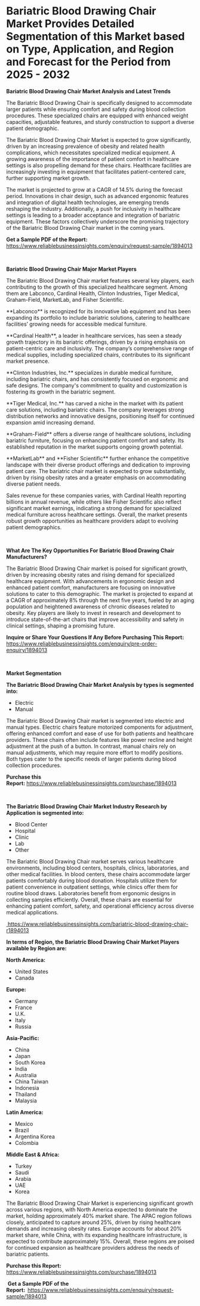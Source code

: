 <p><h1>Bariatric Blood Drawing Chair Market Provides Detailed Segmentation of this Market based on Type, Application, and Region and Forecast for the Period from 2025 - 2032</h1></p><p><strong>Bariatric Blood Drawing Chair Market Analysis and Latest Trends</strong></p>
<p><p>The Bariatric Blood Drawing Chair is specifically designed to accommodate larger patients while ensuring comfort and safety during blood collection procedures. These specialized chairs are equipped with enhanced weight capacities, adjustable features, and sturdy construction to support a diverse patient demographic. </p><p>The Bariatric Blood Drawing Chair Market is expected to grow significantly, driven by an increasing prevalence of obesity and related health complications, which necessitates specialized medical equipment. A growing awareness of the importance of patient comfort in healthcare settings is also propelling demand for these chairs. Healthcare facilities are increasingly investing in equipment that facilitates patient-centered care, further supporting market growth.  </p><p>The market is projected to grow at a CAGR of 14.5% during the forecast period. Innovations in chair design, such as advanced ergonomic features and integration of digital health technologies, are emerging trends reshaping the industry. Additionally, a push for inclusivity in healthcare settings is leading to a broader acceptance and integration of bariatric equipment. These factors collectively underscore the promising trajectory of the Bariatric Blood Drawing Chair market in the coming years.</p></p>
<p><strong>Get a Sample PDF of the Report:&nbsp;</strong> <a href="https://www.reliablebusinessinsights.com/enquiry/request-sample/1894013?utm_campaign=2274&utm_medium=2&utm_source=Github&utm_content=ia&utm_term=13042025&utm_id=bariatric-blood-drawing-chair">https://www.reliablebusinessinsights.com/enquiry/request-sample/1894013</a></p>
<p>&nbsp;</p>
<p><strong>Bariatric Blood Drawing Chair Major Market Players</strong></p>
<p><p>The Bariatric Blood Drawing Chair market features several key players, each contributing to the growth of this specialized healthcare segment. Among them are Labconco, Cardinal Health, Clinton Industries, Tiger Medical, Graham-Field, MarketLab, and Fisher Scientific.</p><p>**Labconco** is recognized for its innovative lab equipment and has been expanding its portfolio to include bariatric solutions, catering to healthcare facilities’ growing needs for accessible medical furniture. </p><p>**Cardinal Health**, a leader in healthcare services, has seen a steady growth trajectory in its bariatric offerings, driven by a rising emphasis on patient-centric care and inclusivity. The company’s comprehensive range of medical supplies, including specialized chairs, contributes to its significant market presence.</p><p>**Clinton Industries, Inc.** specializes in durable medical furniture, including bariatric chairs, and has consistently focused on ergonomic and safe designs. The company's commitment to quality and customization is fostering its growth in the bariatric segment.</p><p>**Tiger Medical, Inc.** has carved a niche in the market with its patient care solutions, including bariatric chairs. The company leverages strong distribution networks and innovative designs, positioning itself for continued expansion amid increasing demand.</p><p>**Graham-Field** offers a diverse range of healthcare solutions, including bariatric furniture, focusing on enhancing patient comfort and safety. Its established reputation in the market supports ongoing growth potential.</p><p>**MarketLab** and **Fisher Scientific** further enhance the competitive landscape with their diverse product offerings and dedication to improving patient care. The bariatric chair market is expected to grow substantially, driven by rising obesity rates and a greater emphasis on accommodating diverse patient needs. </p><p>Sales revenue for these companies varies, with Cardinal Health reporting billions in annual revenue, while others like Fisher Scientific also reflect significant market earnings, indicating a strong demand for specialized medical furniture across healthcare settings. Overall, the market presents robust growth opportunities as healthcare providers adapt to evolving patient demographics.</p></p>
<p>&nbsp;</p>
<p><strong>What Are The Key Opportunities For Bariatric Blood Drawing Chair Manufacturers?</strong></p>
<p><p>The Bariatric Blood Drawing Chair market is poised for significant growth, driven by increasing obesity rates and rising demand for specialized healthcare equipment. With advancements in ergonomic design and enhanced patient comfort, manufacturers are focusing on innovative solutions to cater to this demographic. The market is projected to expand at a CAGR of approximately 8% through the next five years, fueled by an aging population and heightened awareness of chronic diseases related to obesity. Key players are likely to invest in research and development to introduce state-of-the-art chairs that improve accessibility and safety in clinical settings, shaping a promising future.</p></p>
<p><strong>Inquire or Share Your Questions If Any Before Purchasing This Report:</strong> <a href="https://www.reliablebusinessinsights.com/enquiry/pre-order-enquiry/1894013?utm_campaign=2274&utm_medium=2&utm_source=Github&utm_content=ia&utm_term=13042025&utm_id=bariatric-blood-drawing-chair">https://www.reliablebusinessinsights.com/enquiry/pre-order-enquiry/1894013</a></p>
<p>&nbsp;</p>
<p><strong>Market Segmentation</strong></p>
<p><strong>The Bariatric Blood Drawing Chair Market Analysis by types is segmented into:</strong></p>
<p><ul><li>Electric</li><li>Manual</li></ul></p>
<p><p>The Bariatric Blood Drawing Chair market is segmented into electric and manual types. Electric chairs feature motorized components for adjustment, offering enhanced comfort and ease of use for both patients and healthcare providers. These chairs often include features like power recline and height adjustment at the push of a button. In contrast, manual chairs rely on manual adjustments, which may require more effort to modify positions. Both types cater to the specific needs of larger patients during blood collection procedures.</p></p>
<p><strong>Purchase this Report:&nbsp;</strong><a href="https://www.reliablebusinessinsights.com/purchase/1894013?utm_campaign=2274&utm_medium=2&utm_source=Github&utm_content=ia&utm_term=13042025&utm_id=bariatric-blood-drawing-chair">https://www.reliablebusinessinsights.com/purchase/1894013</a></p>
<p>&nbsp;</p>
<p><strong>The Bariatric Blood Drawing Chair Market Industry Research by Application is segmented into:</strong></p>
<p><ul><li>Blood Center</li><li>Hospital</li><li>Clinic</li><li>Lab</li><li>Other</li></ul></p>
<p><p>The Bariatric Blood Drawing Chair market serves various healthcare environments, including blood centers, hospitals, clinics, laboratories, and other medical facilities. In blood centers, these chairs accommodate larger patients comfortably during blood donation. Hospitals utilize them for patient convenience in outpatient settings, while clinics offer them for routine blood draws. Laboratories benefit from ergonomic designs in collecting samples efficiently. Overall, these chairs are essential for enhancing patient comfort, safety, and operational efficiency across diverse medical applications.</p></p>
<p><a href="https://www.reliablebusinessinsights.com/bariatric-blood-drawing-chair-r1894013?utm_campaign=2274&utm_medium=2&utm_source=Github&utm_content=ia&utm_term=13042025&utm_id=bariatric-blood-drawing-chair">&nbsp;https://www.reliablebusinessinsights.com/bariatric-blood-drawing-chair-r1894013</a></p>
<p><strong>In terms of Region, the Bariatric Blood Drawing Chair Market Players available by Region are:</strong></p>
<p>
    <p> <strong> North America: </strong>
        <ul>
            <li>United States</li>
            <li>Canada</li>
        </ul>
        </p> 
    <p> <strong> Europe: </strong>
        <ul>
            <li>Germany</li>
            <li>France</li>
            <li>U.K.</li>
            <li>Italy</li>
            <li>Russia</li>
        </ul>
        </p> 
    <p> <strong> Asia-Pacific: </strong>
        <ul>
            <li>China</li>
            <li>Japan</li>
            <li>South Korea</li>
            <li>India</li>
            <li>Australia</li>
            <li>China Taiwan</li>
            <li>Indonesia</li>
            <li>Thailand</li>
            <li>Malaysia</li>
        </ul>
        </p> 
    <p> <strong> Latin America: </strong>
        <ul>
            <li>Mexico</li>
            <li>Brazil</li>
            <li>Argentina Korea</li>
            <li>Colombia</li>
        </ul>
        </p> 
    <p> <strong> Middle East & Africa: </strong>
        <ul>
            <li>Turkey</li>
            <li>Saudi</li>
            <li>Arabia</li>
            <li>UAE</li>
            <li>Korea</li>
        </ul>
    </p>
    </p>
<p><p>The Bariatric Blood Drawing Chair Market is experiencing significant growth across various regions, with North America expected to dominate the market, holding approximately 40% market share. The APAC region follows closely, anticipated to capture around 25%, driven by rising healthcare demands and increasing obesity rates. Europe accounts for about 20% market share, while China, with its expanding healthcare infrastructure, is expected to contribute approximately 15%. Overall, these regions are poised for continued expansion as healthcare providers address the needs of bariatric patients.</p></p>
<p><strong>Purchase this Report: </strong><a href="https://www.reliablebusinessinsights.com/purchase/1894013?utm_campaign=2274&utm_medium=2&utm_source=Github&utm_content=ia&utm_term=13042025&utm_id=bariatric-blood-drawing-chair">https://www.reliablebusinessinsights.com/purchase/1894013</a></p>
<p>&nbsp;<strong>Get a Sample PDF of the Report:&nbsp;&nbsp;</strong><a href="https://www.reliablebusinessinsights.com/enquiry/request-sample/1894013?utm_campaign=2274&utm_medium=2&utm_source=Github&utm_content=ia&utm_term=13042025&utm_id=bariatric-blood-drawing-chair">https://www.reliablebusinessinsights.com/enquiry/request-sample/1894013</a></p>
<p><strong></strong></p>
<p><p></p><p></p><p></p></p>